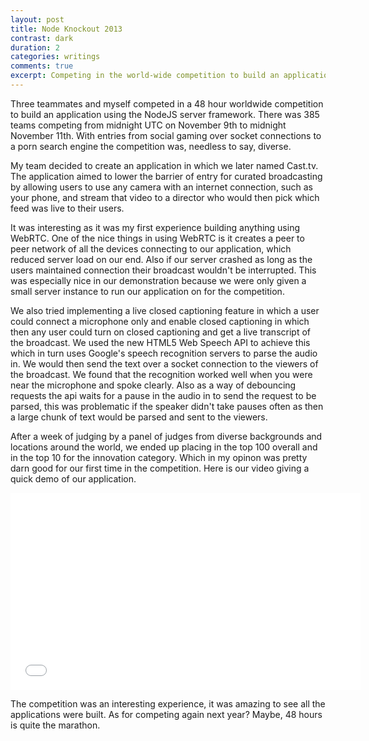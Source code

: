 ```yaml
---
layout: post
title: Node Knockout 2013
contrast: dark
duration: 2
categories: writings
comments: true
excerpt: Competing in the world-wide competition to build an application with NodeJS.
---
```


Three teammates and myself competed in a 48 hour worldwide competition to build an application using the NodeJS server framework. There was 385 teams competing from midnight UTC on November 9th to midnight November 11th. With entries from social gaming over socket connections to a porn search engine the competition was, needless to say, diverse.

My team decided to create an application in which we later named Cast.tv. The application aimed to lower the barrier of entry for curated broadcasting by allowing users to use any camera with an internet connection, such as your phone, and stream that video to a director who would then pick which feed was live to their users.

It was interesting as it was my first experience building anything using WebRTC. One of the nice things in using WebRTC is it creates a peer to peer network of all the devices connecting to our application, which reduced server load on our end. Also if our server crashed as long as the users maintained connection their broadcast wouldn't be interrupted. This was especially nice in our demonstration because we were only given a small server instance to run our application on for the competition.

We also tried implementing a live closed captioning feature in which a user could connect a microphone only and enable closed captioning in which then any user could turn on closed captioning and get a live transcript of the broadcast. We used the new HTML5 Web Speech API to achieve this which in turn uses Google's speech recognition servers to parse the audio in. We would then send the text over a socket connection to the viewers of the broadcast. We found that the recognition worked well when you were near the microphone and spoke clearly. Also as a way of debouncing requests the api waits for a pause in the audio in to send the request to be parsed, this was problematic if the speaker didn't take pauses often as then a large chunk of text would be parsed and sent to the viewers.

After a week of judging by a panel of judges from diverse backgrounds and locations around the world, we ended up placing in the top 100 overall and in the top 10 for the innovation category. Which in my opinon was pretty darn good for our first time in the competition. Here is our video giving a quick demo of our application.

<iframe width="560" height="315" src="//www.youtube.com/embed/KHqrKUvSXDI" frameborder="0" allowfullscreen></iframe>


The competition was an interesting experience, it was amazing to see all the applications were built. As for competing again next year? Maybe, 48 hours is quite the marathon.
